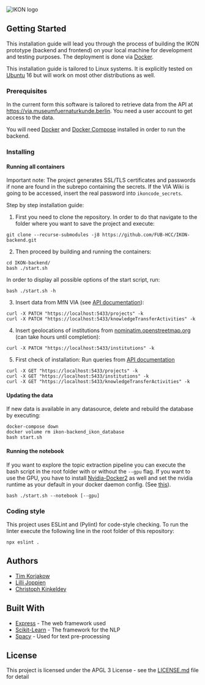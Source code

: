 ![IKON logo](https://www.mi.fu-berlin.de/en/inf/groups/hcc/research/projects/ikon/IKON-Logo.png?width=500)

## Getting Started

This installation guide will lead you through the process of building the IKON prototype (backend and frontend) on your local machine for development and testing purposes. The deployment is done via [Docker](https://docs.docker.com/install/).

This installation guide is tailored to Linux systems. It is explicitly tested on [Ubuntu](https://ubuntu.com/) 16 but will work on most other distributions as well.

### Prerequisites
In the current form this software is tailored to retrieve data from the API at https://via.museumfuernaturkunde.berlin. You need a user account to get access to the data.

You will need [Docker](https://docs.docker.com/install/) and [Docker Compose](https://docs.docker.com/compose/install/) installed in order to run the backend.

### Installing

#### Running all containers

Important note: 
The project generates SSL/TLS certificates and passwords if none are found in the subrepo containing the secrets. If the VIA Wiki is going to be accessed, insert the real password into ```ikoncode_secrets```.

Step by step installation guide:

1. First you need to clone the repository.
In order to do that navigate to the folder where you want to save the project and execute:

```
git clone --recurse-submodules -j8 https://github.com/FUB-HCC/IKON-backend.git
```
2. Then proceed by building and running the containers:
```
cd IKON-backend/
bash ./start.sh
```
In order to display all possible options of the start script, run:
```
bash ./start.sh -h
```

3. Insert data from MfN VIA (see [API documentation](https://fub-hcc.github.io/IKON/docs/dal.html#doc-general-notes)):
```
curl -X PATCH "https://localhost:5433/projects" -k
curl -X PATCH "https://localhost:5433/knowledgeTransferActivities" -k
```
4. Insert geolocations of institutions from [nominatim.openstreetmap.org](http://nominatim.openstreetmap.org) (can take hours until completion):
```
curl -X PATCH "https://localhost:5433/institutions" -k
```

5. First check of installation: 
Run queries from [API documentation](https://fub-hcc.github.io/IKON/docs/dal.html)
```
curl -X GET "https://localhost:5433/projects" -k
curl -X GET "https://localhost:5433/institutions" -k
curl -X GET "https://localhost:5433/knowledgeTransferActivities" -k
```
#### Updating the data

If new data is available in any datasource, delete and rebuild the database by executing:
```
docker-compose down
docker volume rm ikon-backend_ikon_database
bash start.sh
```

#### Running the notebook

If you want to explore the topic extraction pipeline you can execute the bash script  in the root folder with or without the ```--gpu``` flag. If you want to use the GPU, you have to install [Nvidia-Docker2](https://github.com/nvidia/nvidia-docker/wiki/Installation-(version-2.0)) as well and set the nvidia runtime as your default in your docker daemon config. (See [this](https://stackoverflow.com/questions/47465696/how-do-i-specify-nvidia-runtime-from-docker-compose-yml)).
```
bash ./start.sh --notebook [--gpu]
```

### Coding style

This project uses ESLint and (Pylint) for code-style checking. 
To run the linter execute the following line in the root folder of this repository:

```
npx eslint .
```

## Authors
* [Tim Korjakow](https://github.com/wittenator)
* [Lilli Joppien](https://github.com/lillijo)
* [Christoph Kinkeldey](https://github.com/ckinkeldey)

## Built With

* [Express](http://expressjs.com/de/) - The web framework used
* [Scikit-Learn](http://scikit-learn.org/stable/index.html) - The framework for the NLP 
* [Spacy](https://spacy.io/) - Used for text pre-processing

## License

This project is licensed under the APGL 3 License - see the [LICENSE.md](LICENSE.md) file for detail
